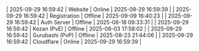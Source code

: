 | 2025-09-29 16:59:42 | Website | Online | 2025-09-29 16:59:39 |
| 2025-09-29 16:59:42 | Registration | Offline | 2025-09-09 16:40:23 |
| 2025-09-29 16:59:42 | Auth Server | Offline | 2025-08-18 09:33:31 |
| 2025-09-29 16:59:42 | Kezan (PvE) | Offline | 2025-08-03 17:58:02 |
| 2025-09-29 16:59:42 | Gurubashi (PvP) | Offline | 2025-08-23 21:44:06 |
| 2025-09-29 16:59:42 | Cloudflare | Online | 2025-09-29 16:59:39 |
